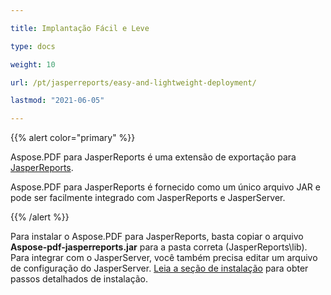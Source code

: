 ```yaml
---

title: Implantação Fácil e Leve

type: docs

weight: 10

url: /pt/jasperreports/easy-and-lightweight-deployment/

lastmod: "2021-06-05"

---
```




{{% alert color="primary" %}}



Aspose.PDF para JasperReports é uma extensão de exportação para [JasperReports](http://www.jaspersoft.com/jasperreports).



Aspose.PDF para JasperReports é fornecido como um único arquivo JAR e pode ser facilmente integrado com JasperReports e JasperServer.



{{% /alert %}}



Para instalar o Aspose.PDF para JasperReports, basta copiar o arquivo **Aspose-pdf-jasperreports.jar** para a pasta correta (JasperReports\lib). Para integrar com o JasperServer, você também precisa editar um arquivo de configuração do JasperServer. [Leia a seção de instalação](/pdf/pt/jasperreports/installation/) para obter passos detalhados de instalação.